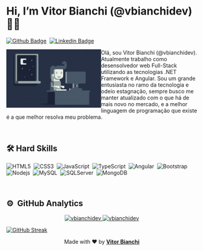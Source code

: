 # Hi, I’m Vitor Bianchi (@vbianchidev) 👨‍💻

[![Github Badge](https://img.shields.io/badge/-Github-1a1b27?style=for-the-badge&logo=Github&logoColor=38bdae)](https://github.com/vbianchidev/)&nbsp;
[![Linkedin Badge](https://img.shields.io/badge/-LinkedIn-1a1b27?style=for-the-badge&logo=Linkedin&logoColor=38bdae&link=https://www.linkedin.com/in/vitor-bianchi-0a10ba205/)](https://www.linkedin.com/in/vitor-bianchi-0a10ba205/)

<img alt="Coding" src="https://raw.githubusercontent.com/AVS1508/AVS1508/master/assets/Night-Coding.gif" align="left" width="250"/>

Olá, sou Vitor Bianchi (@vbianchidev).
Atualmente trabalho como desensolvedor web Full-Stack utilizando as tecnologias .NET Framework e Angular.
Sou um grande entusiasta no ramo da tecnologia e odeio estagnação, sempre busco me manter atualizado com o que há de mais novo no mercado, e a melhor linguagem de programação que existe é a que melhor resolva meu problema.

<br/>

## 🛠 Hard Skills
![HTML5](https://img.shields.io/badge/-HTML5-1a1b27?style=for-the-badge&logo=Html5&logoColor=38bdae)&nbsp;
![CSS3](https://img.shields.io/badge/-CSS3-1a1b27?style=for-the-badge&logo=css3&logoColor=38bdae)&nbsp;
![JavaScript](https://img.shields.io/badge/-JavaScript-1a1b27?style=for-the-badge&logo=javascript&logoColor=38bdae)&nbsp;
![TypeScript](https://img.shields.io/badge/-TypeScript-1a1b27?style=for-the-badge&logo=typescript&logoColor=38bdae)&nbsp;
![Angular](https://img.shields.io/badge/-Angular-1a1b27?style=for-the-badge&logo=Angular&logoColor=38bdae)&nbsp;
![Bootstrap](https://img.shields.io/badge/-Bootstrap-1a1b27?style=for-the-badge&logo=bootstrap&logoColor=38bdae)&nbsp;
![Nodejs](https://img.shields.io/badge/-NodeJS-1a1b27?style=for-the-badge&logo=node&logoColor=38bdae)&nbsp;
![MySQL](https://img.shields.io/badge/-MySQL-1a1b27?style=for-the-badge&logo=mysql&logoColor=38bdae)&nbsp;
![SQLServer](https://img.shields.io/badge/-SQLServer-1a1b27?style=for-the-badge&logo=sqlserver&logoColor=38bdae)&nbsp;
![MongoDB](https://img.shields.io/badge/-MongoDB-1a1b27?style=for-the-badge&logo=mongodb&logoColor=38bdae)&nbsp;

<br />

## ⚙️ &nbsp;GitHub Analytics
<p align="center">
  <a href="https://github.com/vbianchidev/">
    <img height="180em" src="https://github-readme-stats.vercel.app/api/top-langs?username=vbianchidev&show_icons=true&locale=pt-BR&layout=compact&theme=tokyonight" alt="vbianchidev" />
    <img height="180em" src="https://github-readme-stats.vercel.app/api?username=vbianchidev&show_icons=true&locale=pt-BR&theme=tokyonight" alt="vbianchidev" />
  </a>
</p>


[![GitHub Streak](http://github-readme-streak-stats.herokuapp.com?user=vbianchidev&theme=dark&hide_border=true&date_format=M%20j%5B%2C%20Y%5D&background=22272E&currStreakLabel=38BDAE&ring=38BDAE&fire=38BDAE&stroke=628FDA)](https://git.io/streak-stats)

<p align="center">
  Made with ❤️ by <b><a href="https://github.com/vbianchidev/" target="_blank">Vitor Bianchi</a></b>
</p>

